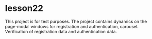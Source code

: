 # lesson22
 This project is for test purposes. The project contains dynamics on the page-modal windows for registration and authentication, carousel. Verification of registration data and authentication data.
